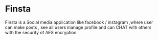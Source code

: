 # Finsta
Finsta is a Social media application like facebook / instagram ,where user can make posts , see all users manage profile and can CHAT with others with the security of AES encryption
